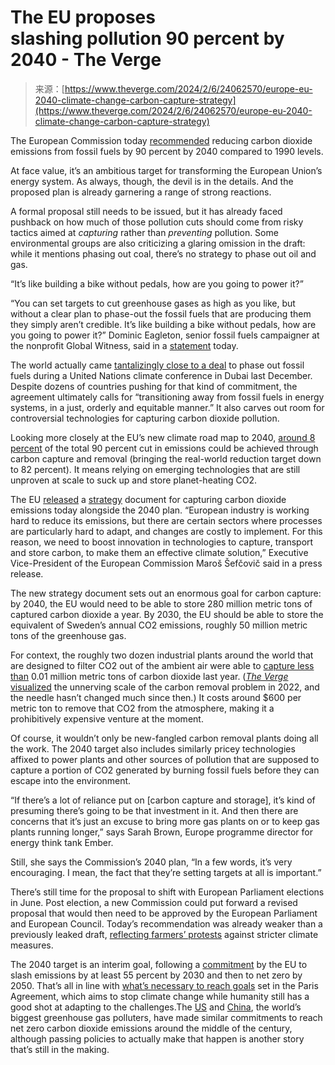 <!--yml
category: 未分类
date: 2024-05-27 14:40:41
-->

# The EU proposes slashing pollution 90 percent by 2040 - The Verge

> 来源：[https://www.theverge.com/2024/2/6/24062570/europe-eu-2040-climate-change-carbon-capture-strategy](https://www.theverge.com/2024/2/6/24062570/europe-eu-2040-climate-change-carbon-capture-strategy)

The European Commission today [recommended](https://ec.europa.eu/commission/presscorner/detail/en/ip_24_588) reducing carbon dioxide emissions from fossil fuels by 90 percent by 2040 compared to 1990 levels.

At face value, it’s an ambitious target for transforming the European Union’s energy system. As always, though, the devil is in the details. And the proposed plan is already garnering a range of strong reactions.

A formal proposal still needs to be issued, but it has already faced pushback on how much of those pollution cuts should come from risky tactics aimed at *capturing* rather than *preventing* pollution. Some environmental groups are also criticizing a glaring omission in the draft: while it mentions phasing out coal, there’s no strategy to phase out oil and gas.

“It’s like building a bike without pedals, how are you going to power it?”

“You can set targets to cut greenhouse gases as high as you like, but without a clear plan to phase-out the fossil fuels that are producing them they simply aren’t credible. It’s like building a bike without pedals, how are you going to power it?” Dominic Eagleton, senior fossil fuels campaigner at the nonprofit Global Witness, said in a [statement](https://www.globalwitness.org/en/press-releases/lack-of-oil-and-gas-phase-out-in-eus-climate-targets-like-a-bike-without-pedals/) today.

The world actually came [tantalizingly close to a deal](/2023/12/13/23993937/dubai-un-climate-change-conference-cop28-united-nations-fossil-fuels) to phase out fossil fuels during a United Nations climate conference in Dubai last December. Despite dozens of countries pushing for that kind of commitment, the agreement ultimately calls for “transitioning away from fossil fuels in energy systems, in a just, orderly and equitable manner.” It also carves out room for controversial technologies for capturing carbon dioxide pollution.

Looking more closely at the EU’s new climate road map to 2040, [around 8 percent](https://www.euractiv.com/section/climate-environment/news/eu-kicks-off-debate-on-2040-climate-goal-on-way-to-net-zero-emissions/) of the total 90 percent cut in emissions could be achieved through carbon capture and removal (bringing the real-world reduction target down to 82 percent). It means relying on emerging technologies that are still unproven at scale to suck up and store planet-heating CO2\.

The EU [released](https://ec.europa.eu/commission/presscorner/detail/en/ip_24_585) a [strategy](https://ec.europa.eu/info/law/better-regulation/have-your-say/initiatives/13848-Industrial-carbon-management-carbon-capture-utilisation-and-storage-deployment_en) document for capturing carbon dioxide emissions today alongside the 2040 plan. “European industry is working hard to reduce its emissions, but there are certain sectors where processes are particularly hard to adapt, and changes are costly to implement. For this reason, we need to boost innovation in technologies to capture, transport and store carbon, to make them an effective climate solution,” Executive Vice-President of the European Commission Maroš Šefčovič said in a press release.

The new strategy document sets out an enormous goal for carbon capture: by 2040, the EU would need to be able to store 280 million metric tons of captured carbon dioxide a year. By 2030, the EU should be able to store the equivalent of Sweden’s annual CO2 emissions, roughly 50 million metric tons of the greenhouse gas.

For context, the roughly two dozen industrial plants around the world that are designed to filter CO2 out of the ambient air were able to [capture less than](https://www.iea.org/energy-system/carbon-capture-utilisation-and-storage/direct-air-capture) 0.01 million metric tons of carbon dioxide last year. ([*The Verge* visualized](/2022/4/7/23013822/carbon-dioxide-removal-direct-air-capture-climate-change) the unnerving scale of the carbon removal problem in 2022, and the needle hasn’t changed much since then.) It costs around $600 per metric ton to remove that CO2 from the atmosphere, making it a prohibitively expensive venture at the moment.

Of course, it wouldn’t only be new-fangled carbon removal plants doing all the work. The 2040 target also includes similarly pricey technologies affixed to power plants and other sources of pollution that are supposed to capture a portion of CO2 generated by burning fossil fuels before they can escape into the environment.

“If there’s a lot of reliance put on [carbon capture and storage], it’s kind of presuming there’s going to be that investment in it. And then there are concerns that it’s just an excuse to bring more gas plants on or to keep gas plants running longer,” says Sarah Brown, Europe programme director for energy think tank Ember.

Still, she says the Commission’s 2040 plan, “In a few words, it’s very encouraging. I mean, the fact that they’re setting targets at all is important.”

There’s still time for the proposal to shift with European Parliament elections in June. Post election, a new Commission could put forward a revised proposal that would then need to be approved by the European Parliament and European Council. Today’s recommendation was already weaker than a previously leaked draft, [reflecting farmers’ protests](https://www.reuters.com/world/europe/eu-set-recommend-deep-co2-cuts-2040-climate-target-2024-02-06/) against stricter climate measures.

The 2040 target is an interim goal, following a [commitment](https://www.consilium.europa.eu/en/policies/climate-change/#:~:text=Under%20the%20European%20climate%20law,EU%20climate%20neutral%20by%202050.) by the EU to slash emissions by at least 55 percent by 2030 and then to net zero by 2050\. That’s all in line with [what’s necessary to reach goals](https://www.ipcc.ch/sr15/chapter/spm/) set in the Paris Agreement, which aims to stop climate change while humanity still has a good shot at adapting to the challenges.The [US](https://climateactiontracker.org/countries/usa/net-zero-targets/) and [China](https://climateactiontracker.org/countries/china/net-zero-targets/), the world’s biggest greenhouse gas polluters, have made similar commitments to reach net zero carbon dioxide emissions around the middle of the century, although passing policies to actually make that happen is another story that’s still in the making.
